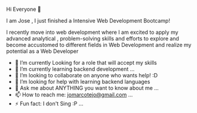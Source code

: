  Hi Everyone 👋
 
I am Jose , I just finished a Intensive Web Development Bootcamp!

I recently move into web development where I am excited to apply my advanced analytical , problem-solving skills and efforts to explore and become accustomed to different fields in Web Development and realize my potential as a Web Developer

- 🔭 I’m currently Looking for a role that will accept my skills
- 🌱 I’m currently learning backend development ...
- 👯 I’m looking to collaborate on anyone who wants help! :D 
- 🤔 I’m looking for help with learning backend languages
- 💬 Ask me about ANYTHING you want to know about me ...
- 📫 How to reach me: jomarcotejo@gmail.com ...
- ⚡ Fun fact: I don't Sing :P ...

